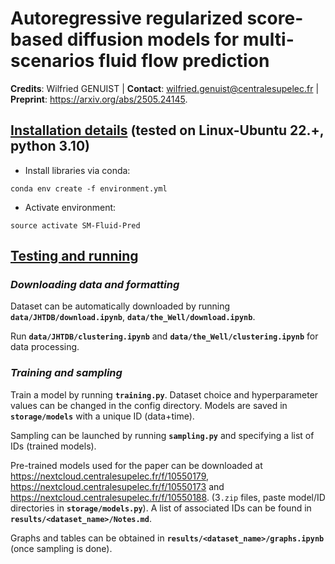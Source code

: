 # Autoregressive regularized score-based diffusion models for multi-scenarios fluid flow prediction

**Credits**: Wilfried GENUIST | **Contact**: wilfried.genuist@centralesupelec.fr | **Preprint**: https://arxiv.org/abs/2505.24145.


## <u>Installation details</u> (tested on Linux-Ubuntu 22.+, python 3.10)

- Install libraries via conda:
```
conda env create -f environment.yml
```
- Activate environment:
```
source activate SM-Fluid-Pred
```

## <u>Testing and running</u>

### _Downloading data and formatting_

Dataset can be automatically downloaded by running **`data/JHTDB/download.ipynb`**, **`data/the_Well/download.ipynb`**.

Run **`data/JHTDB/clustering.ipynb`** and **`data/the_Well/clustering.ipynb`** for data processing.

### _Training and sampling_

Train a model by running **`training.py`**.
Dataset choice and hyperparameter values can be changed in the config directory.
Models are saved in **`storage/models`** with a unique ID (data+time).

Sampling can be launched by running **`sampling.py`** and specifying a list of IDs (trained models).

Pre-trained models used for the paper can be downloaded at https://nextcloud.centralesupelec.fr/f/10550179, 
https://nextcloud.centralesupelec.fr/f/10550173 and https://nextcloud.centralesupelec.fr/f/10550188.
(3`.zip` files, paste model/ID directories in **`storage/models.py`**).
A list of associated IDs can be found in **`results/<dataset_name>/Notes.md`**.

Graphs and tables can be obtained in **`results/<dataset_name>/graphs.ipynb`** (once sampling is done).

